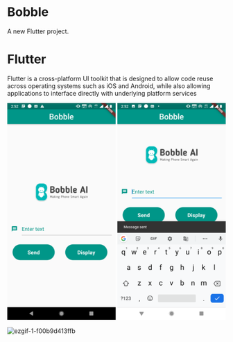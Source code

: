 # Bobble

A new Flutter project.

# Flutter
Flutter is a cross-platform UI toolkit that is designed to allow code reuse across operating systems such as iOS and Android, while also allowing applications to interface directly with underlying platform services

<img src="Screenshots_and_APK/image1.png" width="250">
<img src="Screenshots_and_APK/image2.png" width="250">

![ezgif-1-f00b9d413ffb](https://user-images.githubusercontent.com/44211699/92336403-c6062c80-f0bd-11ea-92a6-5702babf339b.gif)
